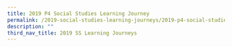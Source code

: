 ```yaml
---
title: 2019 P4 Social Studies Learning Journey
permalink: /2019-social-studies-learning-journeys/2019-p4-social-studies-learning-journey/
description: ""
third_nav_title: 2019 SS Learning Journeys
---
```

